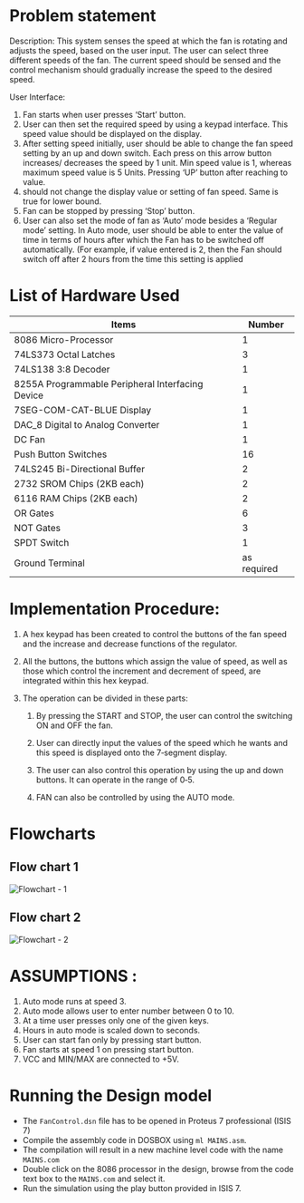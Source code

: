 # Problem statement
Description: This system senses the speed at which the fan is rotating and adjusts the speed, based on the user input. The user can select three different speeds of the fan. The current speed should be sensed and the control mechanism should gradually increase the speed to the desired speed.

User Interface:
  1. Fan starts when user presses ‘Start’ button.
  2. User can then set the required speed by using a keypad interface. This speed value should be displayed on the display.
  3. After setting speed initially, user should be able to change the fan speed setting by an up and down switch. Each press on this arrow button increases/ decreases the speed by 1 unit. Min speed value is 1, whereas maximum speed value is 5 Units. Pressing ‘UP’ button after reaching to value.
  5. should not change the display value or setting of fan speed. Same is true for lower bound.
  4. Fan can be stopped by pressing ‘Stop’ button.
  5. User can also set the mode of fan as ‘Auto’ mode besides a ‘Regular mode’ setting. In Auto mode, user should be able to enter the value of time in terms of hours after which the Fan has to be switched off automatically. (For example, if value entered is 2, then the Fan should switch off after 2 hours from the time this setting is applied

# List of Hardware Used
|Items|Number|
|---|---|
| 8086 Micro-Processor | 1 |
| 74LS373 Octal Latches | 3 |
| 74LS138 3:8 Decoder | 1 |
| 8255A Programmable Peripheral Interfacing Device | 1 |
| 7SEG-COM-CAT-BLUE Display | 1 |
| DAC_8 Digital to Analog Converter | 1 |
| DC Fan | 1 |
| Push Button Switches | 16 |
| 74LS245 Bi-Directional Buffer | 2 |
| 2732 SROM Chips (2KB each) | 2 |
| 6116 RAM Chips (2KB each) | 2 |
| OR Gates | 6 |
| NOT Gates | 3 |
| SPDT Switch | 1 |
| Ground Terminal | as required |

# Implementation Procedure: 
 
1. A   hex   keypad   has   been   created   to   control   the   buttons   of   the   fan   speed 
and   the   increase   and   decrease   functions   of   the   regulator. 
 
2. All   the   buttons,   the   buttons   which   assign   the   value   of   speed,   as   well   as 
those   which   control   the   increment   and   decrement   of   speed,   are   integrated 
within   this   hex   keypad. 
 
3. The   operation   can   be   divided   in   these   parts: 
 
    1.  By   pressing   the   START   and   STOP,   the   user   can   control   the   switching   ON 
and   OFF   the   fan. 
 
    2. User   can   directly   input   the   values   of   the   speed   which   he   wants   and   this 
speed   is   displayed   onto   the   7‐segment   display. 
 
    3. The   user   can   also   control   this   operation   by   using   the   up   and   down 
buttons.   It   can   operate   in   the   range   of   0‐5. 
 
    4. FAN   can   also   be   controlled   by   using   the   AUTO   mode. 
  
# Flowcharts
## Flow chart 1  
![Flowchart - 1](https://user-images.githubusercontent.com/26005890/29689659-99491d4c-8941-11e7-9ac6-f8f87a615ad3.jpg)
## Flow chart 2
![Flowchart - 2](https://user-images.githubusercontent.com/26005890/29689665-9d89417a-8941-11e7-86e2-efd37c4a2821.jpg)

# ASSUMPTIONS : 
 
1. Auto   mode   runs   at   speed   3. 
2. Auto   mode   allows   user   to   enter   number   between   0   to   10. 
3. At   a   time   user   presses   only   one   of   the   given   keys. 
4. Hours   in   auto   mode   is   scaled   down   to   seconds. 
5. User   can   start   fan   only   by   pressing   start   button.  
6. Fan   starts   at   speed   1   on   pressing   start   button. 
7. VCC   and   MIN/MAX   are   connected   to   +5V. 

# Running the Design model

* The `FanControl.dsn` file has to be opened in Proteus 7 professional (ISIS 7)
* Compile the assembly code in DOSBOX using `ml MAINS.asm`.
* The compilation will result in a new machine level code with the name `MAINS.com`
* Double click on the 8086 processor in the design, browse from the code text box to the `MAINS.com` and select it.
* Run the simulation using the play button provided in ISIS 7.
